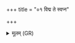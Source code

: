 +++
title = "०१ विद्म ते स्वप्न"

+++
<details><summary>मूलम् (GR)</summary>

विद्म ते स्वप्न जनित्रं पाप्मनः पुत्रो ऽसि यमस्य करणः ।  
स नः स्वप्न सुष्वप्न्यात् पाहि ॥ +++(Bhatt. su(⟨ du)ṣvapnyāt)+++
</details>